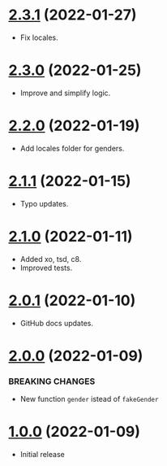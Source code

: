 <a name="2.3.1"></a>
# [2.3.1](https://github.com/faker-javascript/gender) (2022-01-27)
* Fix locales.

<a name="2.3.0"></a>
# [2.3.0](https://github.com/faker-javascript/gender) (2022-01-25)
* Improve and simplify logic.

<a name="2.2.0"></a>
# [2.2.0](https://github.com/faker-javascript/gender) (2022-01-19)
* Add locales folder for genders.

<a name="2.1.1"></a>
# [2.1.1](https://github.com/faker-javascript/gender) (2022-01-15)
* Typo updates.

<a name="2.1.0"></a>
# [2.1.0](https://github.com/faker-javascript/gender) (2022-01-11)
* Added xo, tsd, c8.
* Improved tests.

<a name="2.0.1"></a>
# [2.0.1](https://github.com/faker-javascript/gender) (2022-01-10)
* GitHub docs updates.

<a name="2.0.0"></a>
# [2.0.0](https://github.com/faker-javascript/gender) (2022-01-09)

### BREAKING CHANGES

* New function `gender` istead of `fakeGender`

<a name="1.0.0"></a>
# [1.0.0](https://github.com/faker-javascript/gender) (2022-01-09)
* Initial release

